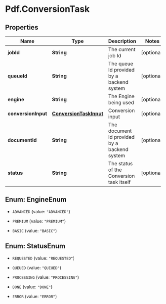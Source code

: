 # Pdf.ConversionTask

## Properties
Name | Type | Description | Notes
------------ | ------------- | ------------- | -------------
**jobId** | **String** | The current job Id | [optional] 
**queueId** | **String** | The queue Id provided by a backend system | [optional] 
**engine** | **String** | The Engine being used | [optional] 
**conversionInput** | [**ConversionTaskInput**](ConversionTaskInput.md) | Conversion input | [optional] 
**documentId** | **String** | The document Id provided by a backend system | [optional] 
**status** | **String** | The status of the Conversion task itself | [optional] 


<a name="EngineEnum"></a>
## Enum: EngineEnum


* `ADVANCED` (value: `"ADVANCED"`)

* `PREMIUM` (value: `"PREMIUM"`)

* `BASIC` (value: `"BASIC"`)




<a name="StatusEnum"></a>
## Enum: StatusEnum


* `REQUESTED` (value: `"REQUESTED"`)

* `QUEUED` (value: `"QUEUED"`)

* `PROCESSING` (value: `"PROCESSING"`)

* `DONE` (value: `"DONE"`)

* `ERROR` (value: `"ERROR"`)




